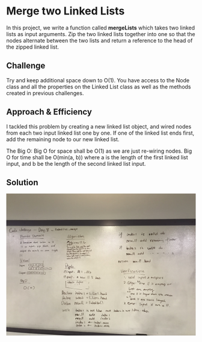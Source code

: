 # Merge two Linked Lists
<!-- Short summary or background information -->
In this project, we write a function called **mergeLists** which takes two linked lists as input arguments. Zip the two linked lists together into one so that the nodes alternate between the two lists and return a reference to the head of the zipped linked list.

## Challenge
<!-- Description of the challenge -->
Try and keep additional space down to O(1).
You have access to the Node class and all the properties on the Linked List class as well as the methods created in previous challenges.

## Approach & Efficiency
<!-- What approach did you take? Why? What is the Big O space/time for this approach? -->
I tackled this problem by creating a new linked list object, and wired nodes
from each two input linked list one by one. If one of the linked list ends first,
add the remaining node to our new linked list.

The Big O:
Big O for space shall be O(1) as we are just re-wiring nodes.
Big O for time shall be O(min(a, b)) where a is the length of the first linked
list input, and b be the length of the second linked list input.

## Solution
<!-- Embedded whiteboard image -->
![whiteboard_ll_merge](https://github.com/tobyatgithub/data_structure_and_algorithms/blob/master/assets/ll_merge_photo.jpeg)
